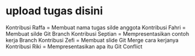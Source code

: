 # upload tugas disini
Kontribusi Raffa = Membuat nama tugas silde anggota 
Kontribusi Fahri = Membuat silde Git Branch 
Kontribusi Septian = Mempresentasikan contoh kerja Branch
Kontribusi Zefi = Membuat slide Git Merge cara kerjanya
Kontribusi Riki = Mempresentasikan apa itu Git Conflict
